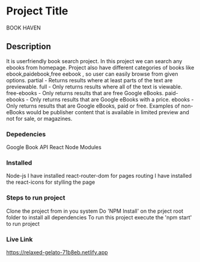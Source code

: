 # Project Title

BOOK HAVEN
## Description 

It is userfriendly book search project. In this project we can search any ebooks from homepage. Project also have different categories of books like ebook,paidebook,free eebook , so user can easily browse from given options.
partial - Returns results where at least parts of the text are previewable.
full - Only returns results where all of the text is viewable.
free-ebooks - Only returns results that are free Google eBooks.
paid-ebooks - Only returns results that are Google eBooks with a price.
ebooks - Only returns results that are Google eBooks, paid or free. Examples of non-eBooks would be publisher content that is available in limited preview and not for sale, or magazines.

### Depedencies
 Google Book API 
 React
 Node Modules

### Installed
Node-js
I have installed react-router-dom for pages routing
I have installed the  react-icons for stylling the page 

### Steps to run project 
Clone the project from in you system
Do 'NPM Install' on the prject root folder to install all dependencies 
To run this project execute the 'npm start' to run project  

### Live Link 
https://relaxed-gelato-71b8eb.netlify.app


